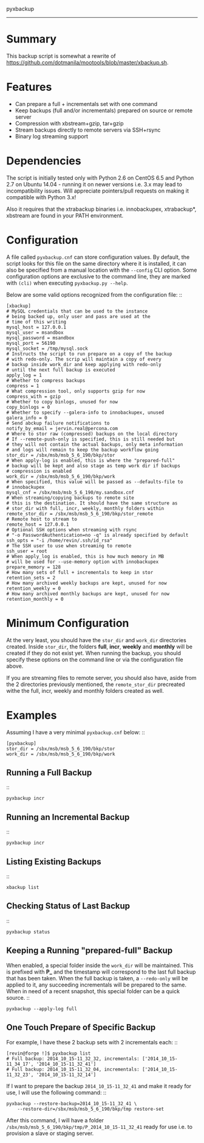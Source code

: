 pyxbackup
*********

Summary
=======

This backup script is somewhat a rewrite of https://github.com/dotmanila/mootools/blob/master/xbackup.sh.

Features
========

- Can prepare a full + incrementals set with one command
- Keep backups (full and/or incrementals) prepared on source or remote server
- Compression with xbstream+gzip, tar+gzip
- Stream backups directly to remote servers via SSH+rsync
- Binary log streaming support

Dependencies
============

The script is initially tested only with Python 2.6 on CentOS 6.5 and Python 2.7 on Ubuntu 14.04 - running it on newer versions i.e. 3.x may lead to incompatibility issues. Will appreciate pointers/pull requests on making it compatible with Python 3.x!

Also it requires that the xtrabackup binaries i.e. innobackupex, xtrabackup*, xbstream are found in your PATH environment.

Configuration
=============

A file called ``pyxbackup.cnf`` can store configuration values. By default, the script looks for this file on the same directory where it is installed, it can also be specified from a manual location with the ``--config`` CLI option. Some configuration options are exclusive to the command line, they are marked with ``(cli)`` when executing ``pyxbackup.py --help``.

Below are some valid options recognized from the configuration file: ::

    [xbackup]
    # MySQL credentials that can be used to the instance
    # being backed up, only user and pass are used at the 
    # time of this writing
    mysql_host = 127.0.0.1
    mysql_user = msandbox
    mysql_password = msandbox
    mysql_port = 56190
    mysql_socket = /tmp/mysql.sock
    # Instructs the script to run prepare on a copy of the backup
    # with redo-only. The scrip will maintain a copy of every
    # backup inside work_dir and keep applying with redo-only
    # until the next full backup is executed
    apply_log = 1
    # Whether to compress backups
    compress = 1
    # What compression tool, only supports gzip for now
    compress_with = gzip
    # Whether to copy binlogs, unused for now
    copy_binlogs = 0
    # Whether to specify --galera-info to innobackupex, unused
    galera_info = 0
    # Send abckup failure notifications to
    notify_by_email = jervin.real@percona.com
    # Where to stor raw (compressed) backups on the local directory
    # If --remote-push-only is specified, this is still needed but
    # they will not contain the actual backups, only meta information
    # and logs will remain to keep the backup workflow going
    stor_dir = /sbx/msb/msb_5_6_190/bkp/stor
    # When apply-log is enabled, this is where the "prepared-full"
    # backup will be kept and also stage as temp work dir if backups
    # compression is enabled
    work_dir = /sbx/msb/msb_5_6_190/bkp/work
    # When specified, this value will be passed as --defaults-file to
    # innobackupex
    mysql_cnf = /sbx/msb/msb_5_6_190/my.sandbox.cnf
    # When streaming/copying backups to remote site
    # this is the destination. It should have the same structure as
    # stor_dir with full, incr, weekly, monthly folders within
    remote_stor_dir = /sbx/msb/msb_5_6_190/bkp/stor_remote
    # Remote host to stream to
    remote_host = 127.0.0.1
    # Optional SSH options when streaming with rsync
    # "-o PasswordAuthentication=no -q" is already specified by default
    ssh_opts = "-i /home/revin/.ssh/id_rsa"
    # The SSH user to use when streaming to remote
    ssh_user = root
    # When apply_log is enabled, this is how much memory in MB
    # will be used for --use-memory option with innobackupex
    prepare_memory = 128
    # How many sets of full + incrementals to keep in stor
    retention_sets = 2
    # How many archived weekly backups are kept, unused for now
    retention_weekly = 0
    # How many archived monthly backups are kept, unused for now
    retention_monthly = 0



Minimum Configuration
=====================

At the very least, you should have the ``stor_dir`` and ``work_dir`` directories created. Inside ``stor_dir``, the folders **full**, **incr**, **weekly** and **monthly** will be created if they do not exist yet. When running the backup, you should specify these options on the command line or via the configuration file above.

If you are streaming files to remote server, you should also have, aside from the 2 directories previously mentioned, the ``remote_stor_dir`` precreated withe the full, incr, weekly and monthly folders created as well.


Examples
========

Assuming I have a very minimal ``pyxbackup.cnf`` below: ::

    [pyxbackup]
    stor_dir = /sbx/msb/msb_5_6_190/bkp/stor
    work_dir = /sbx/msb/msb_5_6_190/bkp/work

Running a Full Backup
---------------------

::

    pyxbackup incr

Running an Incremental Backup
-----------------------------

::

    pyxbackup incr

Listing Existing Backups
------------------------

::

    xbackup list

Checking Status of Last Backup
------------------------------

::

    pyxbackup status

Keeping a Running "prepared-full" Backup
----------------------------------------

When enabled, a special folder inside the ``work_dir`` will be maintained. This is prefixed with **P_** and the timestamp will correspond to the last full backup that has been taken. When the full backup is taken, a ``--redo-only`` will be applied to it, any succeeding incrementals will be prepared to the same. When in need of a recent snapshot, this special folder can be a quick source. ::

    pyxbackup --apply-log full

One Touch Prepare of Specific Backup
------------------------------------

For example, I have these 2 backup sets with 2 incrementals each: ::

    [revin@forge !]$ pyxbackup list
    # Full backup: 2014_10_15-11_32_32, incrementals: ['2014_10_15-11_34_17', '2014_10_15-11_32_41']
    # Full backup: 2014_10_15-11_32_04, incrementals: ['2014_10_15-11_32_23', '2014_10_15-11_32_14']

If I want to prepare the backup ``2014_10_15-11_32_41`` and make it ready for use, I will use the following command: ::

    pyxbackup --restore-backup=2014_10_15-11_32_41 \
        --restore-dir=/sbx/msb/msb_5_6_190/bkp/tmp restore-set

After this command, I will have a folder ``/sbx/msb/msb_5_6_190/bkp/tmp/P_2014_10_15-11_32_41`` ready for use i.e. to provision a slave or staging server.

